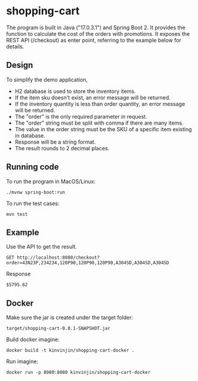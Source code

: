 # shopping-cart

The program is built in Java ("17.0.3.1") and Spring Boot 2.
It provides the function to calculate the cost of the orders with promotions.
It exposes the REST API (/checkout) as enter point, referring to the example below for details.

## Design
To simplify the demo application,
* H2 database is used to store the inventory items.
* If the item sku doesn't exist, an error message will be returned.
* If the inventory quantity is less than order quantity, an error message will be returned.
* The "order" is the only required parameter in request.
* The "order" string must be split with comma if there are many items.
* The value in the order string must be the SKU of a specific item existing in database.
* Response will be a string format.
* The result rounds to 2 decimal places.

## Running code
To run the program in MacOS/Linux:

```aidl
./mvnw spring-boot:run
```

To run the test cases:

```aidl
mvn test
```

## Example
Use the API to get the result.
```aidl
GET http://localhost:8080/checkout?order=43N23P,234234,120P90,120P90,120P90,A304SD,A304SD,A304SD
```

Response
```aidl
$5795.62
```

## Docker

Make sure the jar is created under the target folder:
```aidl
target/shopping-cart-0.0.1-SNAPSHOT.jar
```

Build docker imagine:
```aidl
docker build -t kinvinjin/shopping-cart-docker .
```

Run imagine:
```aidl
docker run -p 8080:8080 kinvinjin/shopping-cart-docker
```